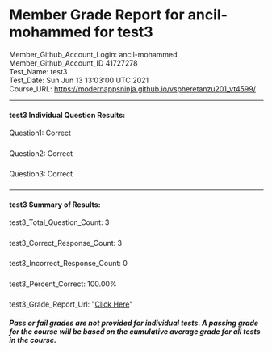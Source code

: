# Member Grade Report for ancil-mohammed for test3  
   
Member_Github_Account_Login: ancil-mohammed  
Member_Github_Account_ID 41727278  
Test_Name: test3  
Test_Date: Sun Jun 13 13:03:00 UTC 2021  
Course_URL: https://modernappsninja.github.io/vspheretanzu201_vt4599/  
   
---  
#### test3 Individual Question Results:  
Question1: Correct  
#####  
Question2: Correct  
#####  
Question3: Correct  
#####  
---  
#### test3 Summary of Results:  
test3_Total_Question_Count: 3  
#####  
test3_Correct_Response_Count: 3  
#####  
test3_Incorrect_Response_Count: 0  
#####  
test3_Percent_Correct: 100.00%  
#####  
test3_Grade_Report_Url: "[Click Here](https://github.com/modernappsninjas/ancil-mohammed/blob/main/static/userdata/courses/vspheretanzu201_vt4599/grade_report.pr298.test3.md)"
##### Pass or fail grades are not provided for individual tests. A passing grade for the course will be based on the cumulative average grade for all tests in the course.  

